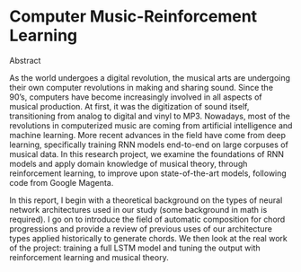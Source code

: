 # Computer Music-Reinforcement Learning
Abstract 

As the world undergoes a digital revolution, the musical arts are undergoing their own computer revolutions in making and sharing sound. Since the 90’s, computers have become increasingly involved in all aspects of musical production. At first, it was the digitization of sound itself, transitioning from analog to digital and vinyl to MP3. Nowadays, most of the revolutions in computerized music are coming from artificial intelligence and machine learning. More recent advances in the field have come from deep learning, specifically training RNN models end-to-end on large corpuses of musical data. In this research project, we examine the foundations of RNN models and apply domain knowledge of musical theory, through reinforcement learning, to improve upon state-of-the-art models, following code from Google Magenta. 

In this report, I begin with a theoretical background on the types of neural network architectures used in our study (some background in math is required). I go on to introduce the field of automatic composition for chord progressions and provide a review of previous uses of our architecture types applied historically to generate chords. We then look at the real work of the project: training a full LSTM model and tuning the output with reinforcement learning and musical theory. 
